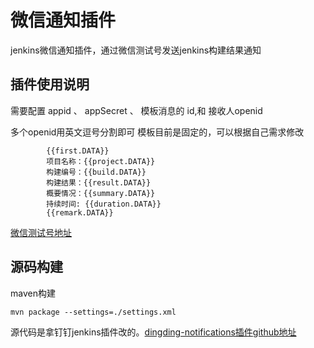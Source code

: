 # 微信通知插件 

jenkins微信通知插件，通过微信测试号发送jenkins构建结果通知

## 插件使用说明

需要配置 appid 、 appSecret 、 模板消息的 id,和 接收人openid


多个openid用英文逗号分割即可
模板目前是固定的，可以根据自己需求修改

```
        {{first.DATA}}
        项目名称：{{project.DATA}}
        构建编号：{{build.DATA}}
        构建结果：{{result.DATA}}
        概要情况：{{summary.DATA}}
        持续时间: {{duration.DATA}}
        {{remark.DATA}}

```

[微信测试号地址](https://mp.weixin.qq.com/debug/cgi-bin/sandboxinfo?action=showinfo&t=sandbox/index)

## 源码构建

maven构建

```mvn package --settings=./settings.xml```


源代码是拿钉钉jenkins插件改的。[dingding-notifications插件github地址](https://github.com/jenkinsci/dingding-notifications-plugin)


 

 
